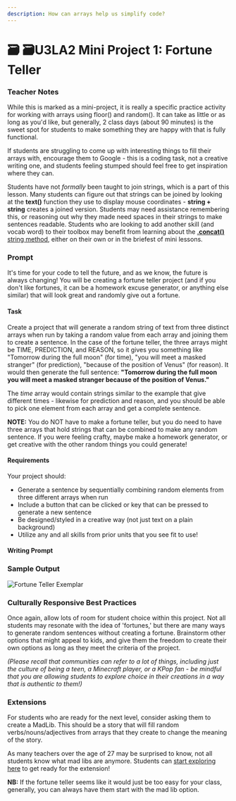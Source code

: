 ```yaml
---
description: How can arrays help us simplify code?
---
```


# 🗃 🗃U3LA2 Mini Project 1: Fortune Teller

### Teacher Notes

While this is marked as a mini-project, it is really a specific practice activity for working with arrays using floor() and random(). It can take as little or as long as you'd like, but generally, 2 class days (about 90 minutes) is the sweet spot for students to make something they are happy with that is fully functional.

If students are struggling to come up with interesting things to fill their arrays with, encourage them to Google - this is a coding task, not a creative writing one, and students feeling stumped should feel free to get inspiration where they can.

Students have not _formally_ been taught to join strings, which is a part of this lesson. Many students can figure out that strings can be joined by looking at the **text()** function they use to display mouse coordinates - **string + string** creates a joined version. Students may need assistance remembering this, or reasoning out why they made need spaces in their strings to make sentences readable. Students who are looking to add another skill (and vocab word) to their toolbox may benefit from learning about the [.**concat()** string method](https://www.w3schools.com/jsref/jsref\_concat\_string.asp), either on their own or in the briefest of mini lessons.

### Prompt

It's time for your code to tell the future, and as we know, the future is always changing! You will be creating a fortune teller project (and if you don't like fortunes, it can be a homework excuse generator, or anything else similar) that will look great and randomly give out a fortune.

#### Task

Create a project that will generate a random string of text from three distinct arrays when run by taking a random value from each array and joining them to create a sentence. In the case of the fortune teller, the three arrays might be TIME, PREDICTION, and REASON, so it gives you something like "Tomorrow during the full moon" (for time), "you will meet a masked stranger" (for prediction), "because of the position of Venus" (for reason). It would then generate the full sentence: **"Tomorrow during the full moon you will meet a masked stranger because of the position of Venus."**

The _time_ array would contain strings similar to the example that give different times - likewise for prediction and reason, and you should be able to pick one element from each array and get a complete sentence.

**NOTE:** You do NOT have to make a fortune teller, but you do need to have three arrays that hold strings that can be combined to make any random sentence. If you were feeling crafty, maybe make a homework generator, or get creative with the other random things you could generate!

#### Requirements

Your project should:

* Generate a sentence by sequentially combining random elements from three different arrays when run
* Include a button that can be clicked or key that can be pressed to generate a new sentence
* Be designed/styled in a creative way (not just text on a plain background)
* Utilize any and all skills from prior units that you see fit to use!

#### Writing Prompt



### Sample Output

![Fortune Teller Exemplar](../.gitbook/assets/fortuneteller.gif)

### Culturally Responsive Best Practices

Once again, allow lots of room for student choice within this project. Not all students may resonate with the idea of 'fortunes,' but there are many ways to generate random sentences without creating a fortune. Brainstorm other options that might appeal to kids, and give them the freedom to create their own options as long as they meet the criteria of the project.

_(Please recall that communities can refer to a lot of things, including just the culture of being a teen, a Minecraft player, or a KPop fan - be mindful that you are allowing students to explore choice in their creations in a way that is authentic to them!)_

### Extensions

For students who are ready for the next level, consider asking them to create a MadLib. This should be a story that will fill random verbs/nouns/adjectives from arrays that they create to change the meaning of the story.

As many teachers over the age of 27 may be surprised to know, not all students know what mad libs are anymore. Students can [start exploring here](https://www.madlibs.com/printables/) to get ready for the extension!

**NB:** If the fortune teller seems like it would just be too easy for your class, generally, you can always have them start with the mad lib option.
